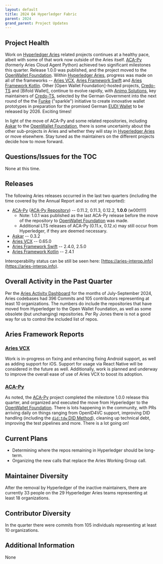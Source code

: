```yaml
---
layout: default
title: 2024 Q4 Hyperledger Fabric
parent: 2024
grand_parent: Project Updates
---
```


## Project Health

Work on [Hyperledger Aries] related projects continues at a healthy pace, albeit
with some of that work now outside of the Aries itself. [ACA-Py] (formerly Aries
Cloud Agent Python) achieved two significant milestones this quarter. Release
1.0.0 was published, and the project moved to the [OpenWallet Foundation].
Within [Hyperledger Aries], progress was made on all of the frameworks -- [Aries VCX],
[Aries Framework Swift] and [Aries Framework Kotlin]. Other [Open Wallet
Foundation]-hosted projects, [Credo-TS] and [Bifold Wallet], continue to evolve
rapidly, with [Animo Solutions], key maintainers of [Credo-TS], selected by the
German Government into the next round of the the [Funke] ("sparkle") initiative
to create innovative wallet prototypes in preparation for the promised German
[EUDI Wallet] to be released by 2026. Exciting times!

In light of the move of ACA-Py and some related repositories, including [Askar]
to the [OpenWallet Foundation], there is some uncertainty about the other
sub-projects in Aries and whether they will stay in [Hyperledger Aries] or move
elsewhere. Stay tuned as the maintainers on the different projects decide how to
move forward.

[Funke]: https://www.sprind.org/en/challenges/eudi-wallet-prototypes/
[Animo Solutions]: https://animo.id/
[EUDI Wallet]: https://digital-strategy.ec.europa.eu/en/policies/eudi-wallet-implementation

[Hyperledger Aries]: https://www.lfdecentralizedtrust.org/projects/aries
[Credo-TS]: https://github.com/openwallet-foundation/credo-ts
[ACA-Py Repository]: https://github.com/openwallet-foundation/acapy
[Aries VCX]: https://github.com/hyperledger/aries-vcx
[OpenWallet Foundation]: https://openwallet.foundation/
[Aries Framework Swift]: https://github.com/hyperledger/aries-framework-swift
[Aries Framework Kotlin]: https://github.com/hyperledger/aries-framework-kotlin
[Askar]: https://github.com/openwallet-foundation/askar

## Questions/Issues for the TOC

None at this time.

## Releases

The following Aries releases occurred in the last two quarters (including the
time covered by the Annual Report and so not yet reported):

- [ACA-Py] ([ACA-Py Repository]) -- 0.11.2, 0.11.3, 0.12.2, **1.0.0** (w00t!!!!)
    - Note: 1.0.1 was published as the last ACA-Py release before the move of the repository to [OpenWallet Foundation] was made.
    - Additional LTS releases of ACA-Py (0.11.x, 0.12.x) may still occur from Hyperledger, if they are deemed necessary.
- [Askar] -- 0.3.2
- [Aries VCX] -- 0.65.0
- [Aries Framework Swift] -- 2.4.0, 2.5.0
- [Aries Framework Kotlin] -- 2.4.1

Interoperability status can be still be seen
here: [https://aries-interop.info](https://aries-interop.info).

## Overall Activity in the Past Quarter

Per the [Aries Activity Dashboard] for the months of July-September 2024, Aries
codebases had 396 Commits and 105 contributors representing at least 10
organizations.  The numbers do include the repositories
that have moved from Hyperledger to the Open Wallet Foundation, as well as some
obsolete (but unchanging) repositories. Per Ry Jones there is not a good way for
us to control the included list of repos.

[Aries Activity Dashboard]: https://insights.lfx.linuxfoundation.org/foundation/lf-decentralized-trust/overview/github?project=aries&routedFrom=Github&bestPractice=false&dateFilters=Last%20Quarter&dateRange=2024-07-01%20to%202024-09-30&compare=PP&granularity=week&hideBots=true

[DIDComm v2]: https://identity.foundation/didcomm-messaging/spec/
[ACA-Py]: https://aca-py.org

## Aries Framework Reports

### [Aries VCX]

Work is in-progress on fixing and enhancing fixing Android support, as well as
adding support for iOS. Support for usage via React Native will be considered in
the future as well. Additionally, work is planned and underway to improve the
overall ease of use of Aries VCX to boost its adoption.

### [ACA-Py]

As noted, the [ACA-Py] project completed the milestone 1.0.0 release this
quarter, and organized and executed the move from Hyperledger to the [OpenWallet
Foundation]. There is lots happening in the community, with PRs arriving daily
on things ranging from OpenID4VC support, improving DID handling (including the
[`did:tdw` DID Method]), cleaning up technical debt, improving the test
pipelines and more. There is a lot going on!

## Current Plans

- Determining where the repos remaining in Hyperledger should be long-term.
- Organizing the new calls that replace the Aries Working Group call.

[`did:tdw` DID Method]: https://bcgov.github.io/trustdidweb/

## Maintainer Diversity

After the removal by Hyperledger of the inactive maintainers, there are currently 33 people on the 29 Hyperledger Aries teams representing at least 18 organizations.

## Contributor Diversity

In the quarter there were commits from 105 individuals representing at least 10 organizations.

## Additional Information

None
